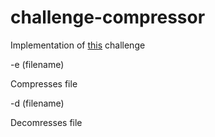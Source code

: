 # challenge-compressor

Implementation of [this](https://codingchallenges.fyi/challenges/challenge-huffman) challenge

-e (filename)

Compresses file

-d (filename)

Decomresses file